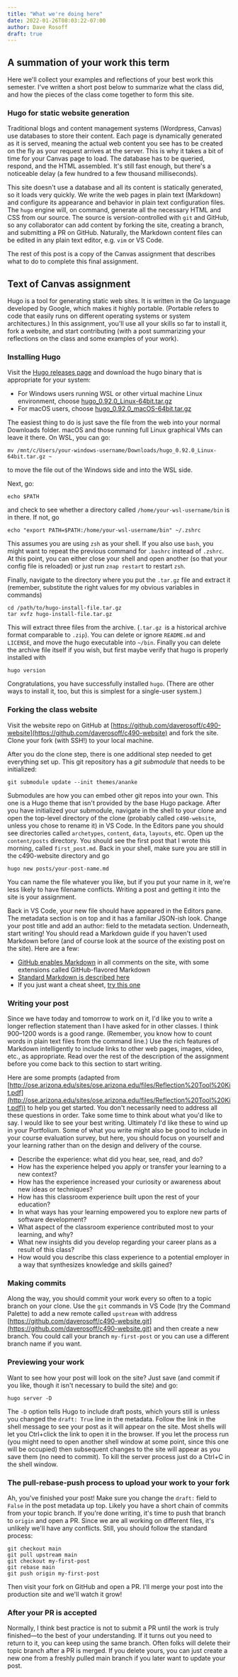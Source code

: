 ```yaml
---
title: "What we're doing here"
date: 2022-01-26T08:03:22-07:00
author: Dave Rosoff
draft: true
---
```

## A summation of your work this term

Here we'll collect your examples and reflections of your best work
this semester. I've written a short post below to summarize what
the class did, and how the pieces of the class come together to
form this site.

### Hugo for static website generation

Traditional blogs and content management systems (Wordpress, Canvas)
use databases to store their content. Each page is dynamically
generated as it is served, meaning the actual web content you see
has to be created on the fly as your request arrives at the server.
This is why it takes a bit of time for your Canvas page to load.
The database has to be queried, respond, and the HTML assembled. It's
still fast enough, but there's a noticeable delay (a few hundred to
a few thousand milliseconds).

This site doesn't use a database and all its content is statically generated,
so it loads very quickly. We write the web pages in plain text (Markdown) and
configure its appearance and behavior in plain text configuration files. The
`hugo` engine will, on command, generate all the necessary HTML and CSS from
our source. The source is version-controlled with `git` and GitHub, so any
collaborator can add content by forking the site, creating a branch, and
submitting a PR on GitHub. Naturally, the Markdown content files can be edited
in any plain text editor, e.g. `vim` or VS Code.

The rest of this post is a copy of the Canvas assignment that describes what
to do to complete this final assignment.

## Text of Canvas assignment

Hugo is a tool for generating static web sites. It is written in the Go language developed by Google, which makes it highly portable. (Portable refers to code that easily runs on different operating systems or system architectures.) In this assignment, you'll use all your skills so far to install it, fork a website, and start contributing (with a post summarizing your reflections on the class and some examples of your work).

### Installing Hugo

Visit the [Hugo releases page](https://github.com/gohugoio/hugo/releases) and download the hugo binary that is appropriate for your system:

*   For Windows users running WSL or other virtual machine Linux environment, choose [hugo_0.92.0_Linux-64bit.tar.gz](https://github.com/gohugoio/hugo/releases/download/v0.92.0/hugo_0.92.0_Linux-64bit.tar.gz)
*   For macOS users, choose [hugo_0.92.0_macOS-64bit.tar.gz](https://github.com/gohugoio/hugo/releases/download/v0.92.0/hugo_0.92.0_macOS-64bit.tar.gz)

The easiest thing to do is just save the file from the web into your normal
Downloads folder. macOS and those running full Linux graphical VMs can leave it
there. On WSL, you can go:

```
mv /mnt/c/Users/your-windows-username/Downloads/hugo_0.92.0_Linux-64bit.tar.gz ~
```

to move the file out of the Windows side and into the WSL side.

Next, go:

```
echo $PATH
```

and check to see whether a directory called `/home/your-wsl-username/bin` is in
there. If not, go

```
echo "export PATH=$PATH:/home/your-wsl-username/bin" ~/.zshrc
```

This assumes you are using `zsh` as your shell. If you also use `bash`, you
might want to repeat the previous command for `.bashrc` instead of `.zshrc`. At
this point, you can either close your shell and open another (so that your
config file is reloaded) or just run `znap restart` to restart `zsh`.

Finally, navigate to the directory where you put the `.tar.gz` file and extract
it (remember, substitute the right values for my obvious variables in commands)

```
cd /path/to/hugo-install-file.tar.gz
tar xvfz hugo-install-file.tar.gz
```

This will extract three files from the archive. (`.tar.gz `is a historical
archive format comparable to `.zip`). You can delete or ignore `README.md` and
`LICENSE`, and move the hugo executable into `~/bin`. Finally you can delete
the archive file itself if you wish, but first maybe verify that hugo is
properly installed with

```
hugo version
```

Congratulations, you have successfully installed `hugo`. (There are other ways to
install it, too, but this is simplest for a single-user system.)

### Forking the class website

Visit the website repo on GitHub at
[https://github.com/daverosoff/c490-website](https://github.com/daverosoff/c490-website)
and fork the site. Clone your fork (with SSH!) to your local machine.

After you do the clone step, there is one additional step needed to get
everything set up. This git repository has a *git submodule* that needs
to be initialized:

```
git submodule update --init themes/ananke
```

Submodules are how you can embed other git repos into your own. This one is a
Hugo theme that isn't provided by the base Hugo package. After you have
initialized your submodule, navigate in the shell to your clone and open the
top-level directory of the clone (probably called `c490-website`, unless you
chose to rename it) in VS Code. In the Editors pane you should see directories
called `archetypes`, `content`, `data`, `layouts`, etc. Open up the
`content/posts` directory. You should see the first post that I wrote this
morning, called `first_post.md`. Back in your shell, make sure you are still in
the c490-website directory and go

```
hugo new posts/your-post-name.md
```

You can name the file whatever you like, but if you put your name in it, we're
less likely to have filename conflicts. Writing a post and getting it into the
site is your assignment.

Back in VS Code, your new file should have appeared in the Editors pane. The
metadata section is on top and it has a familiar JSON-ish look. Change your
post title and add an author: field to the metadata section. Underneath, start
writing! You should read a Markdown guide if you haven't used Markdown before
(and of course look at the source of the existing post on the site). Here are a few:

*   [GitHub enables Markdown](https://docs.github.com/en/get-started/writing-on-github/getting-started-with-writing-and-formatting-on-github/basic-writing-and-formatting-syntax) in all comments on the site, with some extensions called GitHub-flavored Markdown
*   [Standard Markdown is described here](https://www.markdownguide.org/basic-syntax/)
*   If you just want a cheat sheet, [try this one](https://www.markdownguide.org/cheat-sheet/)

### Writing your post

Since we have today and tomorrow to work on it, I'd like you to write a longer
reflection statement than I have asked for in other classes. I think 900–1200
words is a good range. (Remember, you know how to count words in plain text
files from the command line.) Use the rich features of Markdown intelligently
to include links to other web pages, images, video, etc., as appropriate. Read
over the rest of the description of the assignment before you come back to this
section to start writing.

Here are some prompts (adapted from
[http://ose.arizona.edu/sites/ose.arizona.edu/files/Reflection%20Tool%20Kit.pdf](http://ose.arizona.edu/sites/ose.arizona.edu/files/Reflection%20Tool%20Kit.pdf))
to help you get started. You don't necessarily need to address all these
questions in order. Take some time to think about what you'd like to say. I
would like to see your best writing. Ultimately I'd like these to wind up in
your Portfolium. Some of what you write might also be good to include in your
course evaluation survey, but here, you should focus on yourself and your
learning rather than on the design and delivery of the course.

*   Describe the experience: what did you hear, see, read, and do?
*   How has the experience helped you apply or transfer your learning to a new context?
*   How has the experience increased your curiosity or awareness about new ideas or techniques?
*   How has this classroom experience built upon the rest of your education?
*   In what ways has your learning empowered you to explore new parts of software development?
*   What aspect of the classroom experience contributed most to your learning, and why?
*   What new insights did you develop regarding your career plans as a result of this class?
*   How would you describe this class experience to a potential employer in a way that synthesizes knowledge and skills gained?

### Making commits

Along the way, you should commit your work every so often to a topic branch on
your clone. Use the `git` commands in VS Code (try the Command Palette) to add a
new remote called `upstream` with address
[https://github.com/daverosoff/c490-website.git](https://github.com/daverosoff/c490-website.git)
and then create a new branch. You could call your branch `my-first-post` or you
can use a different branch name if you want.

### Previewing your work

Want to see how your post will look on the site? Just save (and commit if you
like, though it isn't necessary to build the site) and go:

```
hugo server -D
```

The `-D` option tells Hugo to include draft posts, which yours still is unless
you changed the `draft: True` line in the metadata. Follow the link in the shell
message to see your post as it will appear on the site. Most shells will let
you Ctrl+click the link to open it in the browser. If you let the process run
(you might need to open another shell window at some point, since this one will
be occupied) then subsequent changes to the site will appear as you save them
(no need to commit). To kill the server process just do a Ctrl+C in the shell
window.

### The pull-rebase-push process to upload your work to your fork

Ah, you've finished your post! Make sure you change the `draft:` field to
`False` in the post metadata up top. Likely you have a short chain of commits
from your topic branch. If you're done writing, it's time to push that branch
to `origin` and open a PR. Since we are all working on different files, it's
unlikely we'll have any conflicts. Still, you should follow the standard
process:

```
git checkout main
git pull upstream main
git checkout my-first-post
git rebase main
git push origin my-first-post
```

Then visit your fork on GitHub and open a PR. I'll merge your post into the
production site and we'll watch it grow!

### After your PR is accepted

Normally, I think best practice is not to submit a PR until the work is truly
finished—to the best of your understanding. If it turns out you need to return
to it, you can keep using the same branch. Often folks will delete their topic
branch after a PR is merged. If you delete yours, you can just create a new one
from a freshly pulled main branch if you later want to update your post.
